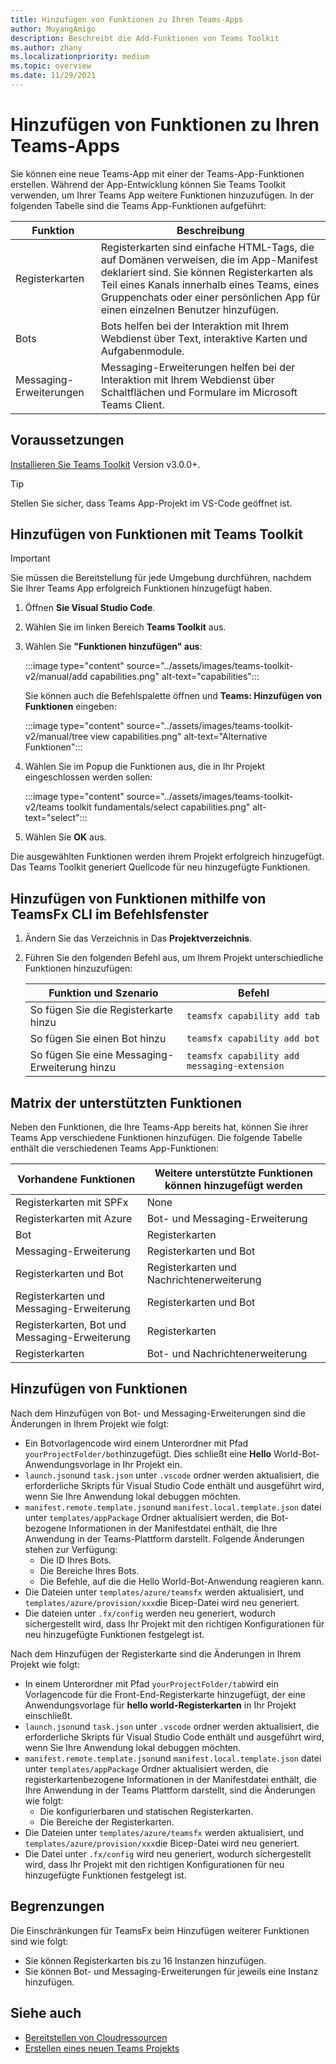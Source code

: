 ```yaml
---
title: Hinzufügen von Funktionen zu Ihren Teams-Apps
author: MuyangAmigo
description: Beschreibt die Add-Funktionen von Teams Toolkit
ms.author: zhany
ms.localizationpriority: medium
ms.topic: overview
ms.date: 11/29/2021
---
```


# <a name="add-capabilities-to-your-teams-apps"></a>Hinzufügen von Funktionen zu Ihren Teams-Apps

Sie können eine neue Teams-App mit einer der Teams-App-Funktionen erstellen. Während der App-Entwicklung können Sie Teams Toolkit verwenden, um Ihrer Teams App weitere Funktionen hinzuzufügen. In der folgenden Tabelle sind die Teams App-Funktionen aufgeführt:

|**Funktion**|**Beschreibung**|
|--------|-------------|
| Registerkarten |  Registerkarten sind einfache HTML-Tags, die auf Domänen verweisen, die im App-Manifest deklariert sind. Sie können Registerkarten als Teil eines Kanals innerhalb eines Teams, eines Gruppenchats oder einer persönlichen App für einen einzelnen Benutzer hinzufügen.|
| Bots |  Bots helfen bei der Interaktion mit Ihrem Webdienst über Text, interaktive Karten und Aufgabenmodule.|
| Messaging-Erweiterungen | Messaging-Erweiterungen helfen bei der Interaktion mit Ihrem Webdienst über Schaltflächen und Formulare im Microsoft Teams Client.|

## <a name="prerequisite"></a>Voraussetzungen

[Installieren Sie Teams Toolkit](https://marketplace.visualstudio.com/items?itemName=TeamsDevApp.ms-teams-vscode-extension) Version v3.0.0+.

> [!TIP]
> Stellen Sie sicher, dass Teams App-Projekt im VS-Code geöffnet ist.

## <a name="add-capabilities-using-teams-toolkit"></a>Hinzufügen von Funktionen mit Teams Toolkit

> [!IMPORTANT]
> Sie müssen die Bereitstellung für jede Umgebung durchführen, nachdem Sie Ihrer Teams App erfolgreich Funktionen hinzugefügt haben.

1. Öffnen **Sie Visual Studio Code**.
1. Wählen Sie im linken Bereich **Teams Toolkit** aus.
1. Wählen Sie **"Funktionen hinzufügen" aus**:

    :::image type="content" source="../assets/images/teams-toolkit-v2/manual/add capabilities.png" alt-text="capabilities":::

   Sie können auch die Befehlspalette öffnen und **Teams: Hinzufügen von Funktionen** eingeben: 
      
    :::image type="content" source="../assets/images/teams-toolkit-v2/manual/tree view capabilities.png" alt-text="Alternative Funktionen":::

1. Wählen Sie im Popup die Funktionen aus, die in Ihr Projekt eingeschlossen werden sollen:

    :::image type="content" source="../assets/images/teams-toolkit-v2/teams toolkit fundamentals/select capabilities.png" alt-text="select":::

1. Wählen Sie **OK** aus.

Die ausgewählten Funktionen werden ihrem Projekt erfolgreich hinzugefügt. Das Teams Toolkit generiert Quellcode für neu hinzugefügte Funktionen.

## <a name="add-capabilities-using-teamsfx-cli-in-command-window"></a>Hinzufügen von Funktionen mithilfe von TeamsFx CLI im Befehlsfenster

1. Ändern Sie das Verzeichnis in Das **Projektverzeichnis**.
1. Führen Sie den folgenden Befehl aus, um Ihrem Projekt unterschiedliche Funktionen hinzuzufügen:

   |Funktion und Szenario| Befehl|
   |-----------------------|----------|
   |So fügen Sie die Registerkarte hinzu|`teamsfx capability add tab`|
   |So fügen Sie einen Bot hinzu|`teamsfx capability add bot`|
   |So fügen Sie eine Messaging-Erweiterung hinzu|`teamsfx capability add messaging-extension`|

## <a name="supported-capabilities-matrix"></a>Matrix der unterstützten Funktionen

Neben den Funktionen, die Ihre Teams-App bereits hat, können Sie ihrer Teams App verschiedene Funktionen hinzufügen. Die folgende Tabelle enthält die verschiedenen Teams App-Funktionen: 

|Vorhandene Funktionen|Weitere unterstützte Funktionen können hinzugefügt werden|
|--------------------|--------------------|
|Registerkarten mit SPFx|None|
|Registerkarten mit Azure|Bot- und Messaging-Erweiterung|
|Bot|Registerkarten|
|Messaging-Erweiterung|Registerkarten und Bot|
|Registerkarten und Bot|Registerkarten und Nachrichtenerweiterung|
|Registerkarten und Messaging-Erweiterung|Registerkarten und Bot|
|Registerkarten, Bot und Messaging-Erweiterung|Registerkarten|
|Registerkarten |Bot- und Nachrichtenerweiterung|

## <a name="add-capabilities"></a>Hinzufügen von Funktionen

Nach dem Hinzufügen von Bot- und Messaging-Erweiterungen sind die Änderungen in Ihrem Projekt wie folgt:

- Ein Botvorlagencode wird einem Unterordner mit Pfad `yourProjectFolder/bot`hinzugefügt. Dies schließt eine **Hello** World-Bot-Anwendungsvorlage in Ihr Projekt ein.
- `launch.json`und `task.json` unter `.vscode` ordner werden aktualisiert, die erforderliche Skripts für Visual Studio Code enthält und ausgeführt wird, wenn Sie Ihre Anwendung lokal debuggen möchten. 
- `manifest.remote.template.json`und `manifest.local.template.json` datei unter `templates/appPackage` Ordner aktualisiert werden, die Bot-bezogene Informationen in der Manifestdatei enthält, die Ihre Anwendung in der Teams-Plattform darstellt. Folgende Änderungen stehen zur Verfügung:
  - Die ID Ihres Bots.
  - Die Bereiche Ihres Bots.
  - Die Befehle, auf die die Hello World-Bot-Anwendung reagieren kann.
- Die Dateien unter `templates/azure/teamsfx` werden aktualisiert, und `templates/azure/provision/xxx`die Bicep-Datei wird neu generiert.
- Die dateien unter `.fx/config` werden neu generiert, wodurch sichergestellt wird, dass Ihr Projekt mit den richtigen Konfigurationen für neu hinzugefügte Funktionen festgelegt ist.

Nach dem Hinzufügen der Registerkarte sind die Änderungen in Ihrem Projekt wie folgt:

- In einem Unterordner mit Pfad `yourProjectFolder/tab`wird ein Vorlagencode für die Front-End-Registerkarte hinzugefügt, der eine Anwendungsvorlage für **hello world-Registerkarten** in Ihr Projekt einschließt.
- `launch.json`und `task.json` unter `.vscode` ordner werden aktualisiert, die erforderliche Skripts für Visual Studio Code enthält und ausgeführt wird, wenn Sie Ihre Anwendung lokal debuggen möchten. 
- `manifest.remote.template.json`und `manifest.local.template.json` datei unter `templates/appPackage` Ordner aktualisiert werden, die registerkartenbezogene Informationen in der Manifestdatei enthält, die Ihre Anwendung in der Teams Plattform darstellt, sind die Änderungen wie folgt:
  - Die konfigurierbaren und statischen Registerkarten.
  - Die Bereiche der Registerkarten.
- Die Dateien unter `templates/azure/teamsfx` werden aktualisiert, und `templates/azure/provision/xxx`die Bicep-Datei wird neu generiert.
- Die Datei unter `.fx/config` wird neu generiert, wodurch sichergestellt wird, dass Ihr Projekt mit den richtigen Konfigurationen für neu hinzugefügte Funktionen festgelegt ist.

## <a name="limitations"></a>Begrenzungen

Die Einschränkungen für TeamsFx beim Hinzufügen weiterer Funktionen sind wie folgt:

* Sie können Registerkarten bis zu 16 Instanzen hinzufügen.
* Sie können Bot- und Messaging-Erweiterungen für jeweils eine Instanz hinzufügen.

## <a name="see-also"></a>Siehe auch

* [Bereitstellen von Cloudressourcen](provision.md)
* [Erstellen eines neuen Teams Projekts](create-new-project.md)
